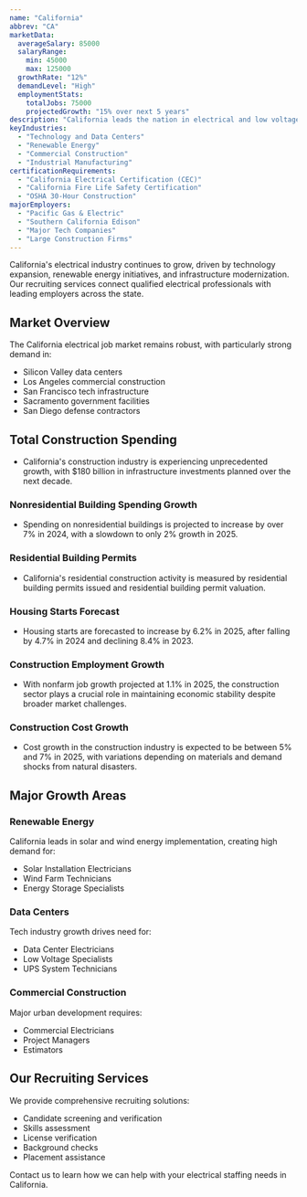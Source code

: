 ```yaml
---
name: "California"
abbrev: "CA"
marketData:
  averageSalary: 85000
  salaryRange:
    min: 45000
    max: 125000
  growthRate: "12%"
  demandLevel: "High"
  employmentStats:
    totalJobs: 75000
    projectedGrowth: "15% over next 5 years"
description: "California leads the nation in electrical and low voltage employment opportunities, with strong demand across residential, commercial, and industrial sectors."
keyIndustries:
  - "Technology and Data Centers"
  - "Renewable Energy"
  - "Commercial Construction"
  - "Industrial Manufacturing"
certificationRequirements:
  - "California Electrical Certification (CEC)"
  - "California Fire Life Safety Certification"
  - "OSHA 30-Hour Construction"
majorEmployers:
  - "Pacific Gas & Electric"
  - "Southern California Edison"
  - "Major Tech Companies"
  - "Large Construction Firms"
---
```



California's electrical industry continues to grow, driven by technology expansion, renewable energy initiatives, and infrastructure modernization. Our recruiting services connect qualified electrical professionals with leading employers across the state.

## Market Overview

The California electrical job market remains robust, with particularly strong demand in:
- Silicon Valley data centers
- Los Angeles commercial construction
- San Francisco tech infrastructure
- Sacramento government facilities
- San Diego defense contractors

## Total Construction Spending

* California's construction industry is experiencing unprecedented growth, with $180 billion in infrastructure investments planned over the next decade. 

### Nonresidential Building Spending Growth

* Spending on nonresidential buildings is projected to increase by over 7% in 2024, with a slowdown to only 2% growth in 2025. 

### Residential Building Permits

* California's residential construction activity is measured by residential building permits issued and residential building permit valuation. 

### Housing Starts Forecast

* Housing starts are forecasted to increase by 6.2% in 2025, after falling by 4.7% in 2024 and declining 8.4% in 2023. 

### Construction Employment Growth

* With nonfarm job growth projected at 1.1% in 2025, the construction sector plays a crucial role in maintaining economic stability despite broader market challenges. 

### Construction Cost Growth

* Cost growth in the construction industry is expected to be between 5% and 7% in 2025, with variations depending on materials and demand shocks from natural disasters.

## Major Growth Areas

### Renewable Energy
California leads in solar and wind energy implementation, creating high demand for:
- Solar Installation Electricians
- Wind Farm Technicians
- Energy Storage Specialists

### Data Centers
Tech industry growth drives need for:
- Data Center Electricians
- Low Voltage Specialists
- UPS System Technicians

### Commercial Construction
Major urban development requires:
- Commercial Electricians
- Project Managers
- Estimators

## Our Recruiting Services

We provide comprehensive recruiting solutions:
- Candidate screening and verification
- Skills assessment
- License verification
- Background checks
- Placement assistance

Contact us to learn how we can help with your electrical staffing needs in California. 